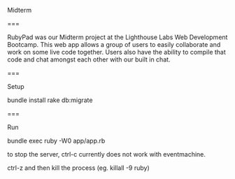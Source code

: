 Midterm

===

RubyPad was our Midterm project at the Lighthouse Labs Web Development Bootcamp. This web app allows a group of users to easily collaborate and work on some live code together. Users also have the ability to compile that code and chat amongst each other with our built in chat. 

===

Setup

bundle install
rake db:migrate

===

Run

bundle exec ruby -W0 app/app.rb

to stop the server, ctrl-c currently does not work with eventmachine.

ctrl-z and then kill the process (eg. killall -9 ruby)
